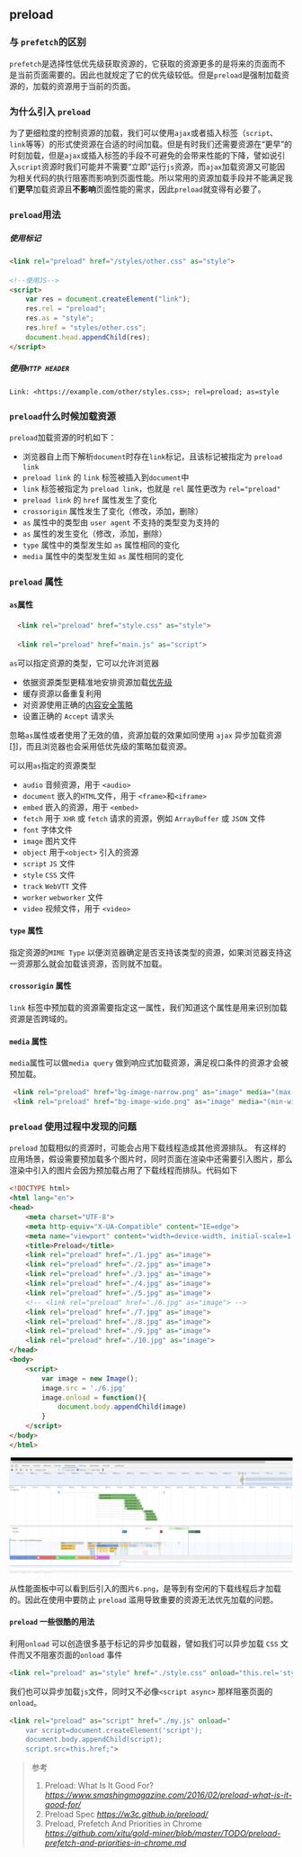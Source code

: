 ## preload

### 与 `prefetch`的区别

`prefetch`是选择性低优先级获取资源的，它获取的资源更多的是将来的页面而不是当前页面需要的。因此也就规定了它的优先级较低。但是`preload`是强制加载资源的，加载的资源用于当前的页面。

### 为什么引入 `preload`

为了更细粒度的控制资源的加载，我们可以使用`ajax`或者插入标签（`script`、`link`等等）的形式使资源在合适的时间加载。但是有时我们还需要资源在“更早”的时刻加载，但是`ajax`或插入标签的手段不可避免的会带来性能的下降，譬如说引入`script`资源时我们可能并不需要“立即”运行`js`资源，而`ajax`加载资源又可能因为相关代码的执行阻塞而影响到页面性能。所以常用的资源加载手段并不能满足我们**更早**加载资源且**不影响**页面性能的需求，因此`preload`就变得有必要了。

### `preload`用法

##### 使用标记
```HTML
<link rel="preload" href="/styles/other.css" as="style">

<!--使用JS-->
<script>
	var res = document.createElement("link");
	res.rel = "preload";
	res.as = "style";
	res.href = "styles/other.css";
	document.head.appendChild(res);
</script>

```
##### 使用`HTTP HEADER`
```
Link: <https://example.com/other/styles.css>; rel=preload; as=style
```
### `preload`什么时候加载资源

`preload`加载资源的时机如下：

- 浏览器自上而下解析`document`时存在`link`标记，且该标记被指定为 `preload link`
- `preload link` 的 `link` 标签被插入到`document`中
- `link` 标签被指定为 `preload link`，也就是 `rel` 属性更改为 `rel="preload"`
- `preload link` 的 `href` 属性发生了变化
- `crossorigin` 属性发生了变化（修改，添加，删除）
- `as` 属性中的类型由 `user agent` 不支持的类型变为支持的
- `as` 属性的发生变化（修改，添加，删除）
- `type` 属性中的类型发生如 `as` 属性相同的变化
- `media` 属性中的类型发生如 `as` 属性相同的变化

### `preload` 属性

#### `as`属性
```HTML
  <link rel="preload" href="style.css" as="style">

  <link rel="preload" href="main.js" as="script">
```
`as`可以指定资源的类型，它可以允许浏览器
- 依据资源类型更精准地安排资源加载[优先级](https://docs.google.com/document/d/1bCDuq9H1ih9iNjgzyAL0gpwNFiEP4TZS-YLRp_RuMlc/edit#)
- 缓存资源以备重复利用
- 对资源使用正确的[内容安全策略](https://developer.mozilla.org/en-US/docs/Web/HTTP/CSP)
- 设置正确的 `Accept` 请求头

忽略`as`属性或者使用了无效的值，资源加载的效果如同使用 `ajax` 异步加载资源[[1]](https://www.smashingmagazine.com/2016/02/preload-what-is-it-good-for/)，而且浏览器也会采用低优先级的策略加载资源。

可以用`as`指定的资源类型
- `audio` 音频资源，用于 `<audio>`
- `document` 嵌入的`HTML`文件，用于 `<frame>`和`<iframe>`
- `embed` 嵌入的资源，用于 `<embed>`
- `fetch` 用于 `XHR` 或 `fetch` 请求的资源，例如 `ArrayBuffer` 或 `JSON` 文件
- `font` 字体文件
- `image` 图片文件
- `object` 用于`<object>` 引入的资源
- `script` `JS` 文件
- `style` `CSS` 文件
- `track` `WebVTT` 文件
- `worker` `webworker` 文件
- `video` 视频文件，用于 `<video>`

#### `type` 属性

指定资源的`MIME Type` 以便浏览器确定是否支持该类型的资源，如果浏览器支持这一资源那么就会加载该资源，否则就不加载。

#### `crossorigin` 属性

`link` 标签中预加载的资源需要指定这一属性，我们知道这个属性是用来识别加载资源是否跨域的。

#### `media` 属性

`media`属性可以做`media query` 做到响应式加载资源，满足视口条件的资源才会被预加载。

```HTML
 <link rel="preload" href="bg-image-narrow.png" as="image" media="(max-width: 600px)">
 <link rel="preload" href="bg-image-wide.png" as="image" media="(min-width: 601px)">
```

### `preload` 使用过程中发现的问题

`preload` 加载相似的资源时，可能会占用下载线程造成其他资源排队。
有这样的应用场景，假设需要预加载多个图片时，同时页面在渲染中还需要引入图片，那么渲染中引入的图片会因为预加载占用了下载线程而排队。代码如下

```HTML
<!DOCTYPE html>
<html lang="en">
<head>
	<meta charset="UTF-8">
	<meta http-equiv="X-UA-Compatible" content="IE=edge">
	<meta name="viewport" content="width=device-width, initial-scale=1.0">
	<title>Preload</title>
	<link rel="preload" href="./1.jpg" as="image">
	<link rel="preload" href="./2.jpg" as="image">
	<link rel="preload" href="./3.jpg" as="image">
	<link rel="preload" href="./4.jpg" as="image">
	<link rel="preload" href="./5.jpg" as="image">
	<!-- <link rel="preload" href="./6.jpg" as="image"> -->
	<link rel="preload" href="./7.jpg" as="image">
	<link rel="preload" href="./8.jpg" as="image">
	<link rel="preload" href="./9.jpg" as="image">
	<link rel="preload" href="./10.jpg" as="image">
</head>
<body>
	<script>
		var image = new Image();
		image.src = './6.jpg'
		image.onload = function(){
			document.body.appendChild(image)
		}
	</script>
</body>
</html>
```

![name](./preload.png)


从性能面板中可以看到后引入的图片`6.png`，是等到有空闲的下载线程后才加载的。因此在使用中要防止 `preload` 滥用导致重要的资源无法优先加载的问题。

#### `preload` 一些很酷的用法
利用`onload` 可以创造很多基于标记的异步加载器，譬如我们可以异步加载 `CSS` 文件而又不阻塞页面的`onload` 事件
```HTML
<link rel="preload" as="style" href="./style.css" onload="this.rel='stylesheet'"/>
```
我们也可以异步加载`js`文件，同时又不必像`<script async>` 那样阻塞页面的`onload`。
```HTML
<link rel="preload" as="script" href="./my.js" onload="
	var script=document.createElement('script');
	document.body.appendChild(script);
	script.src=this.href;">
```
>参考
>1. Preload: What Is It Good For? *https://www.smashingmagazine.com/2016/02/preload-what-is-it-good-for/*
>2. Preload Spec *https://w3c.github.io/preload/*
>3. Preload, Prefetch And Priorities in Chrome *https://github.com/xitu/gold-miner/blob/master/TODO/preload-prefetch-and-priorities-in-chrome.md*